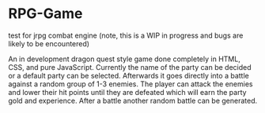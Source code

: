 # RPG-Game
test for jrpg combat engine (note, this is a WIP in progress and bugs are likely to be encountered)

An in development dragon quest style game done completely in HTML, CSS, and pure JavaScript. Currently the name of the party can be decided or a default party can be selected. Afterwards it goes directly into a battle against a random group of 1-3 enemies. The player can attack the enemies and lower their hit points until they are defeated which will earn the party gold and experience. After a battle another random battle can be generated.

